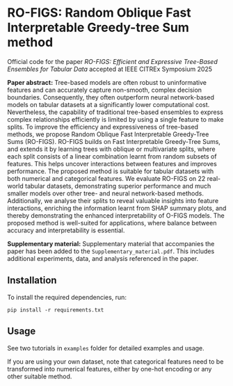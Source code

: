 # RO-FIGS: Random Oblique Fast Interpretable Greedy-tree Sum method

Official code for the paper *RO-FIGS: Efficient and Expressive Tree-Based Ensembles for Tabular Data* accepted at IEEE CITREx Symposium 2025


**Paper abstract:**  Tree-based models are often robust to uninformative features and can accurately capture non-smooth, complex decision boundaries. Consequently, they often outperform neural network-based models on tabular datasets at a significantly lower computational cost. Nevertheless, the capability of traditional tree-based ensembles to express complex relationships efficiently is limited by using a single feature to make splits. To improve the efficiency and expressiveness of tree-based methods, we propose Random Oblique Fast Interpretable Greedy-Tree Sums (RO-FIGS). RO-FIGS builds on Fast Interpretable Greedy-Tree Sums, and extends it by learning trees with oblique or multivariate splits, where each split consists of a linear combination learnt from random subsets of features. This helps uncover interactions between features and improves performance. The proposed method is suitable for tabular datasets with both numerical and categorical features. We evaluate RO-FIGS on 22 real-world tabular datasets, demonstrating superior performance and much smaller models over other tree- and neural network-based methods. Additionally, we analyse their splits to reveal valuable insights into feature interactions, enriching the information learnt from SHAP summary plots, and thereby demonstrating the enhanced interpretability of O-FIGS models. The proposed method is well-suited for applications, where balance between accuracy and interpretability is essential.


**Supplementary material:** Supplementary material that accompanies the paper has been added to the `Supplementary_material.pdf`. This includes additional experiments, data, and analysis referenced in the paper.


## Installation

To install the required dependencies, run:
```
pip install -r requirements.txt
```


## Usage

See two tutorials in `examples` folder for detailed examples and usage.

If you are using your own dataset, note that categorical features need to be transformed into numerical features, either by one-hot encoding or any other suitable method.

